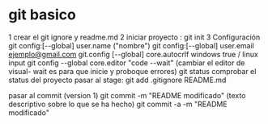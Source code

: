 # git basico

1 crear el git ignore y readme.md
2 iniciar proyecto : git init
3 Configuración
git config:[--global] user.name ("nombre")
git config:[--global] user.email ejemplo@gmail.com
git.config [--global] core.autocrlf windows true / linux input
git config --global core.editor "code --wait" (cambiar el editor de visual- wait es para que inicie y proboque errores)
git status comprobar el status del proyecto
pasar al stage: git add .gitignore README.md
 
 pasar al commit (version 1)
 git commit -m "README modificado" (texto descriptivo sobre lo que se ha hecho)
 git commit -a -m "README modificado"